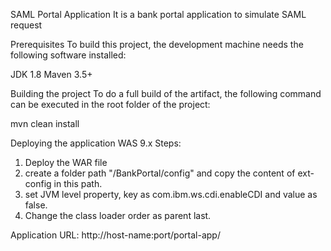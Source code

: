 SAML Portal Application
It is a bank portal application to simulate SAML request

Prerequisites
To build this project, the development machine needs the following software installed:

JDK 1.8
Maven 3.5+

Building the project
To do a full build of the artifact, the following command can be executed in the root folder of the project:

mvn clean install

Deploying the application
WAS 9.x
Steps:
1. Deploy the WAR file
2. create a folder path "/BankPortal/config" and copy the content of ext-config in this path.
3. set JVM level property, key as com.ibm.ws.cdi.enableCDI and value as false.
4. Change the class loader order as  parent last.

Application URL: 
http://host-name:port/portal-app/

